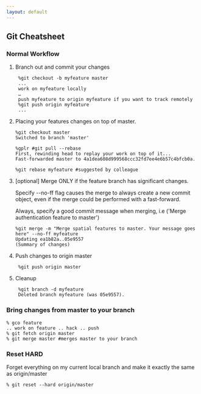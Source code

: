 ```yaml
---
layout: default
---
```

Git Cheatsheet
---

### Normal Workflow

1. Branch out and commit your changes
	
		%git checkout -b myfeature master
		...
		work on myfeature locally
		…
		push myfeature to origin myfeature if you want to track remotely
		%git push origin myfeature
		...
		
2.  Placing your features changes on top of master.
		
		%git checkout master
		Switched to branch 'master'

		%gplr #git pull --rebase
		First, rewinding head to replay your work on top of it...
		Fast-forwarded master to 4a1dea608d999568ccc32fd7ee4e6b57c4bfcb0a.
		
		%git rebase myfeature #suggested by colleague
		
3.  [optional] Merge ONLY if the feature branch has significant changes.

	Specify --no-ff flag causes the merge to always create a new commit object, even if the merge could be performed with a fast-forward. 

	Always, specify a good commit message when merging, i.e ('Merge authentication feature to master')
	
		%git merge -m "Merge spatial features to master. Your message goes here" --no-ff myfeature
		Updating ea1b82a..05e9557
    	(Summary of changes)
    	
4. Push changes to origin master    	
	
		%git push origin master

5. Cleanup
		
		%git branch -d myfeature
		Deleted branch myfeature (was 05e9557).
	
### Bring changes from master to your branch
	% gco feature
	.. work on feature .. hack .. push
	% git fetch origin master
	% git merge master #merges master to your branch

### Reset HARD
Forget everything on my current local branch and make it exactly the same as origin/master
	
	% git reset --hard origin/master	
	
	

    
